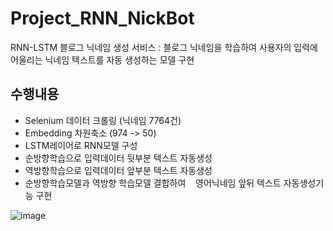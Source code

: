 # Project_RNN_NickBot
RNN-LSTM 블로그 닉네임 생성 서비스 : 블로그 닉네임을 학습하여 사용자의 입력에 어울리는 닉네임 텍스트를 자동 생성하는 모델 구현

## 수행내용
- Selenium 데이터 크롤링 (닉네임 7764건)
- Embedding 차원축소 (974 -> 50) 
- LSTM레이어로 RNN모델 구성
- 순방향학습으로 입력데이터 뒷부분 텍스트 자동생성
- 역방향학습으로 입력데이터 앞부분 텍스트 자동생성
- 순방향학습모델과 역방향 학습모델 결합하여
   영어닉네임 앞뒤 텍스트 자동생성기능 구현


 ![image](https://user-images.githubusercontent.com/63627272/89909110-ac420880-dc29-11ea-813c-1204b62fa6f7.png)
